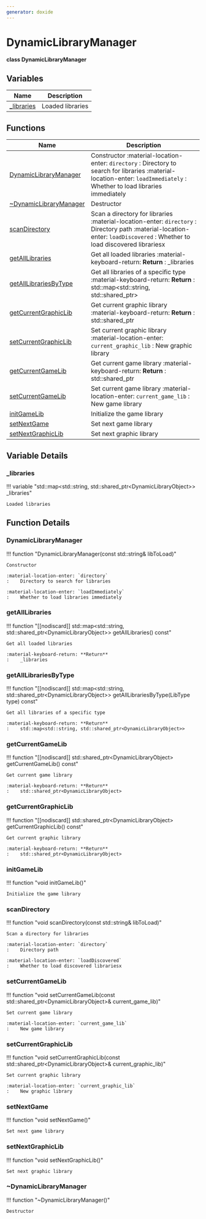```yaml
---
generator: doxide
---
```



# DynamicLibraryManager

**class DynamicLibraryManager**



## Variables

| Name | Description |
| ---- | ----------- |
| [_libraries](#_libraries) | Loaded libraries  |

## Functions

| Name | Description |
| ---- | ----------- |
| [DynamicLibraryManager](#DynamicLibraryManager) | Constructor :material-location-enter: `directory` :    Directory to search for libraries :material-location-enter: `loadImmediately` :    Whether to load libraries immediately  |
| [~DynamicLibraryManager](#_u007eDynamicLibraryManager) | Destructor  |
| [scanDirectory](#scanDirectory) | Scan a directory for libraries :material-location-enter: `directory` :    Directory path :material-location-enter: `loadDiscovered` :    Whether to load discovered librariesx  |
| [getAllLibraries](#getAllLibraries) | Get all loaded libraries :material-keyboard-return: **Return** :    _libraries  |
| [getAllLibrariesByType](#getAllLibrariesByType) | Get all libraries of a specific type :material-keyboard-return: **Return** :    std::map<std::string, std::shared_ptr<DynamicLibraryObject>>  |
| [getCurrentGraphicLib](#getCurrentGraphicLib) | Get current graphic library :material-keyboard-return: **Return** :    std::shared_ptr<DynamicLibraryObject>  |
| [setCurrentGraphicLib](#setCurrentGraphicLib) | Set current graphic library :material-location-enter: `current_graphic_lib` :    New graphic library  |
| [getCurrentGameLib](#getCurrentGameLib) | Get current game library :material-keyboard-return: **Return** :    std::shared_ptr<DynamicLibraryObject>  |
| [setCurrentGameLib](#setCurrentGameLib) | Set current game library :material-location-enter: `current_game_lib` :    New game library  |
| [initGameLib](#initGameLib) | Initialize the game library  |
| [setNextGame](#setNextGame) | Set next game library  |
| [setNextGraphicLib](#setNextGraphicLib) | Set next graphic library  |

## Variable Details

### _libraries<a name="_libraries"></a>

!!! variable "std::map&lt;std::string, std::shared_ptr&lt;DynamicLibraryObject&gt;&gt; _libraries"

    Loaded libraries
    

## Function Details

### DynamicLibraryManager<a name="DynamicLibraryManager"></a>
!!! function "DynamicLibraryManager(const std::string&amp; libToLoad)"

    Constructor
    
    :material-location-enter: `directory`
    :    Directory to search for libraries
        
    :material-location-enter: `loadImmediately`
    :    Whether to load libraries immediately
    

### getAllLibraries<a name="getAllLibraries"></a>
!!! function "[[nodiscard]] std::map&lt;std::string, std::shared_ptr&lt;DynamicLibraryObject&gt;&gt; getAllLibraries() const"

    Get all loaded libraries
        
    :material-keyboard-return: **Return**
    :    _libraries
    

### getAllLibrariesByType<a name="getAllLibrariesByType"></a>
!!! function "[[nodiscard]] std::map&lt;std::string, std::shared_ptr&lt;DynamicLibraryObject&gt;&gt; getAllLibrariesByType(LibType type) const"

    Get all libraries of a specific type
        
    :material-keyboard-return: **Return**
    :    std::map<std::string, std::shared_ptr<DynamicLibraryObject>>
    

### getCurrentGameLib<a name="getCurrentGameLib"></a>
!!! function "[[nodiscard]] std::shared_ptr&lt;DynamicLibraryObject&gt; getCurrentGameLib() const"

    Get current game library
        
    :material-keyboard-return: **Return**
    :    std::shared_ptr<DynamicLibraryObject>
    

### getCurrentGraphicLib<a name="getCurrentGraphicLib"></a>
!!! function "[[nodiscard]] std::shared_ptr&lt;DynamicLibraryObject&gt; getCurrentGraphicLib() const"

    Get current graphic library
        
    :material-keyboard-return: **Return**
    :    std::shared_ptr<DynamicLibraryObject>
    

### initGameLib<a name="initGameLib"></a>
!!! function "void initGameLib()"

    Initialize the game library
    

### scanDirectory<a name="scanDirectory"></a>
!!! function "void scanDirectory(const std::string&amp; libToLoad)"

    Scan a directory for libraries
        
    :material-location-enter: `directory`
    :    Directory path
        
    :material-location-enter: `loadDiscovered`
    :    Whether to load discovered librariesx
    

### setCurrentGameLib<a name="setCurrentGameLib"></a>
!!! function "void setCurrentGameLib(const std::shared_ptr&lt;DynamicLibraryObject&gt;&amp; current_game_lib)"

    Set current game library
        
    :material-location-enter: `current_game_lib`
    :    New game library
    

### setCurrentGraphicLib<a name="setCurrentGraphicLib"></a>
!!! function "void setCurrentGraphicLib(const std::shared_ptr&lt;DynamicLibraryObject&gt;&amp; current_graphic_lib)"

    Set current graphic library
        
    :material-location-enter: `current_graphic_lib`
    :    New graphic library
    

### setNextGame<a name="setNextGame"></a>
!!! function "void setNextGame()"

    Set next game library
    

### setNextGraphicLib<a name="setNextGraphicLib"></a>
!!! function "void setNextGraphicLib()"

    Set next graphic library
    

### ~DynamicLibraryManager<a name="_u007eDynamicLibraryManager"></a>
!!! function "~DynamicLibraryManager()"

    Destructor
    

